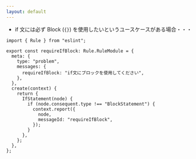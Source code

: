 ```yaml
---
layout: default
---
```


<style scoped>
.small-code {
  .slidev-code {
    font-size: 0.85rem !important;
    line-height: 0rem !important;
  }
}
</style>

<div class="_bullet">

* if 文には必ず Block (`{}`) を使用したいというユースケースがある場合・・・

</div>

<div v-click="1" class="small-code">

```ts{10-21}
import { Rule } from "eslint";

export const requireIfBlock: Rule.RuleModule = {
  meta: {
    type: "problem",
    messages: {
      requireIfBlock: "if文にブロックを使用してください",
    },
  },
  create(context) {
    return {
      IfStatement(node) {
        if (node.consequent.type !== "BlockStatement") {
          context.report({
            node,
            messageId: "requireIfBlock",
          });
        }
      },
    };
  },
};
```

</div>

<!-- 
例えば、チームのコーディング規約として、if 文は必ず Block を使用したい。つまり波括弧で囲うようにしたいというユースケースがあると仮定した場合、カスタムルールの内容はこちらのコードのようになります。

[click] このコードでは、`node`という変数名で JavaScript の AST を受け取り、それに対する操作を行なっています。  
このように、ESLint のカスタムルールを実装する際には、AST への理解が求められます。
-->
